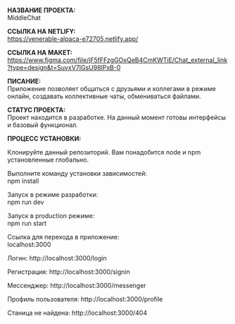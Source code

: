 <b>НАЗВАНИЕ ПРОЕКТА:</b><br>
MiddleChat

<b>ССЫЛКА НА NETLIFY:</b><br>
https://venerable-alpaca-e72705.netlify.app/

<b>ССЫЛКА НА МАКЕТ:</b><br>
https://www.figma.com/file/jF5fFFzgGOxQeB4CmKWTiE/Chat_external_link?type=design&t=SuvxV7IGsU98lPxB-0

<b>ПИСАНИЕ:</b><br>
Приложение позволяет общаться с друзьями и коллегами в режиме онлайн, создавать коллективные чаты, обмениваться файлами.

<b>СТАТУС ПРОЕКТА:</b><br>
Проект находится в разработке. На данный момент готовы интерфейсы и базовый функционал.

<b>ПРОЦЕСС УСТАНОВКИ:</b><br>

Клонируйте данный репозиторий. Вам понадобится node и npm установленные глобально.

Выполните команду установки зависимостей:<br>
npm install

Запуск в режиме разработки:<br>
npm run dev

Запуск в production режиме:<br>
npm run start

Ссылка для перехода в приложение:<br>
localhost:3000

Логин:
http://localhost:3000/login

Регистрация:
http://localhost:3000/signin

Мессенджер:
http://localhost:3000/messenger

Профиль пользователя:
http://localhost:3000/profile

Станица не найдена:
http://localhost:3000/404
